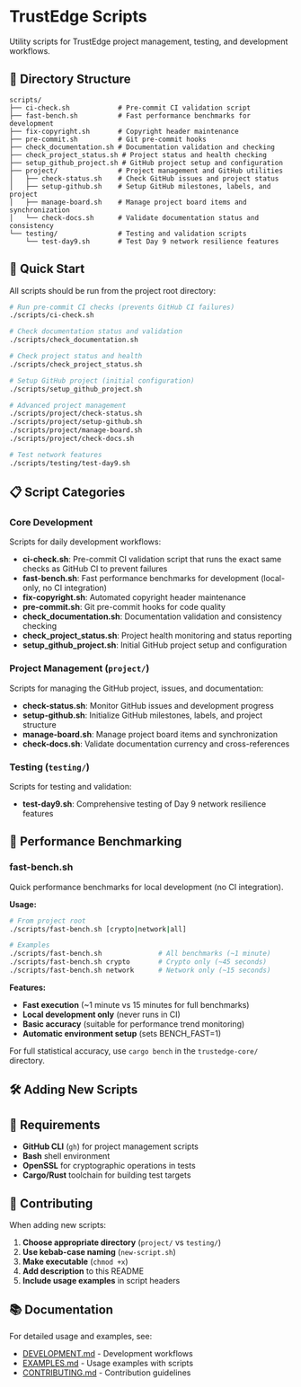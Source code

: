 <!--
Copyright (c) 2025 TRUSTEDGE LABS LLC
MPL-2.0: https://mozilla.org/MPL/2.0/
Project: trustedge — Privacy and trust at the edge.
GitHub: https://github.com/TrustEdge-Labs/trustedge
-->

# TrustEdge Scripts

Utility scripts for TrustEdge project management, testing, and development workflows.

## 📁 Directory Structure

```
scripts/
├── ci-check.sh            # Pre-commit CI validation script
├── fast-bench.sh          # Fast performance benchmarks for development
├── fix-copyright.sh       # Copyright header maintenance
├── pre-commit.sh          # Git pre-commit hooks
├── check_documentation.sh # Documentation validation and checking
├── check_project_status.sh # Project status and health checking
├── setup_github_project.sh # GitHub project setup and configuration
├── project/               # Project management and GitHub utilities
│   ├── check-status.sh    # Check GitHub issues and project status
│   ├── setup-github.sh    # Setup GitHub milestones, labels, and project
│   ├── manage-board.sh    # Manage project board items and synchronization
│   └── check-docs.sh      # Validate documentation status and consistency
└── testing/               # Testing and validation scripts
    └── test-day9.sh       # Test Day 9 network resilience features
```

## 🚀 Quick Start

All scripts should be run from the project root directory:

```bash
# Run pre-commit CI checks (prevents GitHub CI failures)
./scripts/ci-check.sh

# Check documentation status and validation
./scripts/check_documentation.sh

# Check project status and health
./scripts/check_project_status.sh

# Setup GitHub project (initial configuration)
./scripts/setup_github_project.sh

# Advanced project management
./scripts/project/check-status.sh
./scripts/project/setup-github.sh
./scripts/project/manage-board.sh
./scripts/project/check-docs.sh

# Test network features
./scripts/testing/test-day9.sh
```

## 📋 Script Categories

### Core Development
Scripts for daily development workflows:

- **ci-check.sh**: Pre-commit CI validation script that runs the exact same checks as GitHub CI to prevent failures
- **fast-bench.sh**: Fast performance benchmarks for development (local-only, no CI integration)
- **fix-copyright.sh**: Automated copyright header maintenance
- **pre-commit.sh**: Git pre-commit hooks for code quality
- **check_documentation.sh**: Documentation validation and consistency checking
- **check_project_status.sh**: Project health monitoring and status reporting
- **setup_github_project.sh**: Initial GitHub project setup and configuration

### Project Management (`project/`)
Scripts for managing the GitHub project, issues, and documentation:

- **check-status.sh**: Monitor GitHub issues and development progress
- **setup-github.sh**: Initialize GitHub milestones, labels, and project structure
- **manage-board.sh**: Manage project board items and synchronization
- **check-docs.sh**: Validate documentation currency and cross-references

### Testing (`testing/`)
Scripts for testing and validation:

- **test-day9.sh**: Comprehensive testing of Day 9 network resilience features

## 🚀 Performance Benchmarking

### fast-bench.sh

Quick performance benchmarks for local development (no CI integration).

**Usage:**
```bash
# From project root
./scripts/fast-bench.sh [crypto|network|all]

# Examples
./scripts/fast-bench.sh              # All benchmarks (~1 minute)
./scripts/fast-bench.sh crypto       # Crypto only (~45 seconds) 
./scripts/fast-bench.sh network      # Network only (~15 seconds)
```

**Features:**
- **Fast execution** (~1 minute vs 15 minutes for full benchmarks)
- **Local development only** (never runs in CI)
- **Basic accuracy** (suitable for performance trend monitoring)
- **Automatic environment setup** (sets BENCH_FAST=1)

For full statistical accuracy, use `cargo bench` in the `trustedge-core/` directory.

## 🛠️ Adding New Scripts

## 🔧 Requirements

- **GitHub CLI** (`gh`) for project management scripts
- **Bash** shell environment
- **OpenSSL** for cryptographic operations in tests
- **Cargo/Rust** toolchain for building test targets

## 📝 Contributing

When adding new scripts:

1. **Choose appropriate directory** (`project/` vs `testing/`)
2. **Use kebab-case naming** (`new-script.sh`)
3. **Make executable** (`chmod +x`)
4. **Add description** to this README
5. **Include usage examples** in script headers

## 📚 Documentation

For detailed usage and examples, see:

- [DEVELOPMENT.md](../DEVELOPMENT.md) - Development workflows
- [EXAMPLES.md](../EXAMPLES.md) - Usage examples with scripts
- [CONTRIBUTING.md](../CONTRIBUTING.md) - Contribution guidelines
